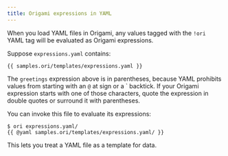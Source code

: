 ```yaml
---
title: Origami expressions in YAML
---
```


When you load YAML files in Origami, any values tagged with the `!ori` YAML tag will be evaluated as Origami expressions.

Suppose `expressions.yaml` contains:

```{{"yaml"}}
{{ samples.ori/templates/expressions.yaml }}
```

The `greetings` expression above is in parentheses, because YAML prohibits values from starting with an `@` at sign or a \` backtick. If your Origami expression starts with one of those characters, quote the expression in double quotes or surround it with parentheses.

You can invoke this file to evaluate its expressions:

```console
$ ori expressions.yaml/
{{ @yaml samples.ori/templates/expressions.yaml/ }}
```

This lets you treat a YAML file as a template for data.
